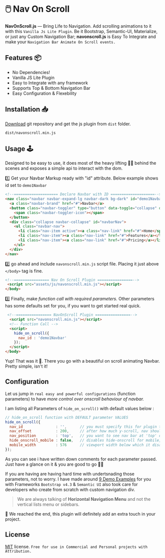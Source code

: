 # 🖱️ Nav On Scroll

**NavOnScroll.js** — Bring Life to Navigation. Add scrolling animations to it with this ```Vanilla Js Lite Plugin```. Be it Bootstrap, Semantic-UI, Materialize, or just any Custom Navigation Bar; **navonscroll.js** is Easy To Integrate and make your ```Navigation Bar Animate On Scroll events.```

## Features 📦
* No Dependencies!
* Vanilla JS Lite Plugin
* Easy to Integrate with any framework
* Supports Top & Bottom Navigation Bar
* Easy Configuration & Flexebility

## Installation 📥

[Download](https://github.com/kmanadkat/navonscroll/archive/master.zip) git repository and get the js plugin from ```dist``` folder.

```html
dist/navonscroll.min.js
```

## Usage 🕹

Designed to be easy to use, it does most of the heavy lifting 🏋🏻 behind the scenes and exposes a simple api to interact with the dom.

1️⃣ Get your Navbar Markup ready with "id" attribute. Below example shows id set to ```demo1Navbar```

```html
<!--==================== Declare Navbar with ID ====================-->
<nav class="navbar navbar-expand-lg navbar-dark bg-dark" id="demo1Navbar">
  <a class="navbar-brand" href="#">Navbar</a>
  <button class="navbar-toggler" type="button" data-toggle="collapse" data-target="#navbarNav">
    <span class="navbar-toggler-icon"></span>
  </button>
  <div class="collapse navbar-collapse" id="navbarNav">
    <ul class="navbar-nav">
      <li class="nav-item active"><a class="nav-link" href="#">Home</span></a></li>
      <li class="nav-item"><a class="nav-link" href="#">Features</a></li>
      <li class="nav-item"><a class="nav-link" href="#">Pricing</a></li>
    </ul>
  </div>
</nav>
```
2️⃣ go ahead and include ```navonscroll.min.js``` script file. Placing it just above ```</body>``` tag is fine.
```html
<!--================ Nav On Scroll Plugin ================-->
 <script src="assets/js/navonscroll.min.js"></script>
</body>
```
3️⃣ Finally, make *function call with required parameters.* Other parameters has some defaults set for you, if you want to get started real quick.
```html
 <!--================ NavOnScroll Plugin ================-->
  <script src="navonscroll.min.js"></script>
  <!-- Function Call --> 
  <script>
    hide_on_scroll({
      nav_id : 'demo1Navbar'
    });
  </script>
</body>
```
Yup! That was it 🎈. There you go with a beautiful on scroll animating Navbar. Pretty simple, isn't it!

## Configuration
Let us jump in ```real easy and powerful configurations``` (function parameters) to have *more control over onscroll behaviour of navbar.*

I am listing all Parameters of ```hide_on_scroll()``` with default values below :
```javascript
// hide_on_scroll function with DEFAULT parameter VALUES
hide_on_scroll({
  nav_id               : '',      // you must specify this for plugin to work
  nav_offset           : 200,     // after how much y-scroll, nav should hide onscroll down
  nav_position         : 'top',   // you want to see nav bar at 'top' or 'bottom', default 'top'
  hide_onscroll_mobile : false,   // disables hide-onscroll for mobile, you can set it to true
  mobile_width         : 576      // viewport width below which it disables hide-onscroll if above is false
});
```
As you can see i have written down comments for each parameter passed. Just have a glance on it & you are good to go 🏃🏻

If you are having are having hard time with undertsnading those parameters, not to worry. I have made around [9 Demo Examples](https://kmanadkat.github.io/navonscroll/#examples) for you with Frameworks ```Bootstrap v4.3``` & ```Semantic UI``` also took care for developers who create from scratch with custom navigation div.

> We are always talking of **Horizontal Navigation Menu** and not the vertical lists menu or sidebars.

🎯 We reached the end, this plugin will definitely add an extra touch in your project.
## License
[MIT](https://github.com/kmanadkat/navonscroll/blob/master/LICENSE) license. ```Free for use in Commercial and Personal projects with Attribution.```